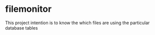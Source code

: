 # filemonitor
This project intention is to know the which files are using the particular database tables
